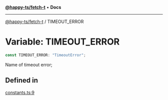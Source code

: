 [**@happy-ts/fetch-t**](../README.md) • **Docs**

***

[@happy-ts/fetch-t](../README.md) / TIMEOUT\_ERROR

# Variable: TIMEOUT\_ERROR

```ts
const TIMEOUT_ERROR: "TimeoutError";
```

Name of timeout error;

## Defined in

[constants.ts:9](https://github.com/JiangJie/fetch-t/blob/6db6e6bc264d2c2e0afd8a65220e2640b742b88b/src/fetch/constants.ts#L9)
